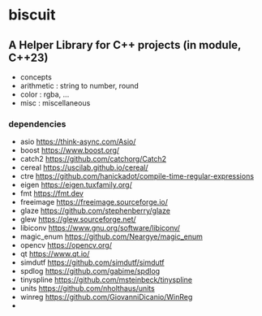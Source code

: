 ﻿# biscuit

## A Helper Library for C++ projects (in module, C++23)
- concepts
- arithmetic : string to number, round
- color : rgba, ...
- misc : miscellaneous

### dependencies
- asio https://think-async.com/Asio/
- boost https://www.boost.org/
- catch2 https://github.com/catchorg/Catch2
- cereal https://uscilab.github.io/cereal/
- ctre https://github.com/hanickadot/compile-time-regular-expressions
- eigen https://eigen.tuxfamily.org/
- fmt https://fmt.dev
- freeimage https://freeimage.sourceforge.io/
- glaze https://github.com/stephenberry/glaze
- glew https://glew.sourceforge.net/
- libiconv https://www.gnu.org/software/libiconv/
- magic_enum https://github.com/Neargye/magic_enum
- opencv https://opencv.org/
- qt https://www.qt.io/
- simdutf https://github.com/simdutf/simdutf
- spdlog https://github.com/gabime/spdlog
- tinyspline https://github.com/msteinbeck/tinyspline
- units https://github.com/nholthaus/units
- winreg https://github.com/GiovanniDicanio/WinReg
- 
